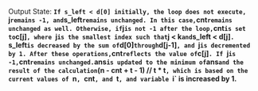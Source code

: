 Output State: **`If s_left < d[0] initially, the loop does not execute, `j` remains -1, and `s_left` remains unchanged. In this case, `cnt` remains unchanged as well. Otherwise, if `j` is not -1 after the loop, `cnt` is set to `c[j]`, where `j` is the smallest index such that `j < k` and `s_left < d[j]`. `s_left` is decreased by the sum of `d[0]` through `d[j-1]`, and `j` is decremented by 1. After these operations, `cnt` reflects the value of `c[j]`. If `j` is -1, `cnt` remains unchanged. `ans` is updated to the minimum of `ans` and the result of the calculation `(n - cnt + t - 1) // t * t`, which is based on the current values of `n`, `cnt`, and `t`, and variable `i` is increased by 1.**